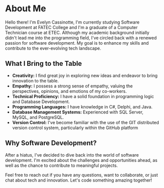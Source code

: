# About Me

Hello there! I'm Evelyn Cassinotte, I'm currently studying Software Development at FATEC College and I'm a graduate of a Computer Technician course at ETEC. Although my academic background initially didn't lead me into the programming field, I've circled back with a renewed passion for software development. My goal is to enhance my skills and contribute to the ever-evolving tech landscape.

## What I Bring to the Table

- **Creativity:** I find great joy in exploring new ideas and endeavor to bring innovation to the table.
- **Empathy:** I possess a strong sense of empathy, valuing the perspectives, opinions, and emotions of my co-workers.
- **Technical Proficiency:** I have a solid foundation in programming logic and Database Development.
- **Programming Languages:** I have knowledge in C#, Delphi, and Java.
- **Database Management Systems:** Experienced with SQL Server, MySQL, and PostgreSQL.
- **Version Control:** I've become familiar with the use of the GIT distributed version control system, particularly within the GitHub platform

## Why Software Development?

After a hiatus, I've decided to dive back into the world of software development. I'm excited about the challenges and opportunities ahead, as well as the chance to contribute to meaningful projects.

Feel free to reach out if you have any questions, want to collaborate, or just chat about tech and innovation. Let's code something amazing together!
